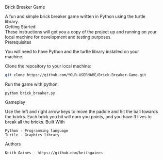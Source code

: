 Brick Breaker Game

A fun and simple brick breaker game written in Python using the turtle library.<br>
Getting Started
<br>
These instructions will get you a copy of the project up and running on your local machine for development and testing purposes.
<br>
Prerequisites

You will need to have Python and the turtle library installed on your machine.

Clone the repository to your local machine:
```bash
git clone https://github.com/YOUR-USERNAME/Brick-Breaker-Game.git
```

Run the game with python:

```
python brick_breaker.py
```

Gameplay

Use the left and right arrow keys to move the paddle and hit the ball towards the bricks. Each brick you hit will earn you points, and you have 3 lives to break all the bricks.
Built With

    Python - Programming language
    Turtle - Graphics library

Authors

    Keith Gaines - https://github.com/keithgaines
